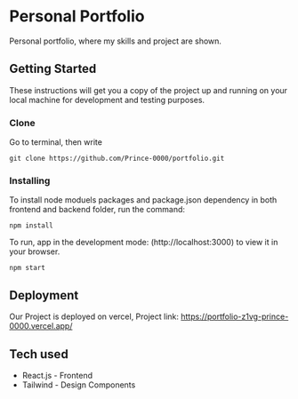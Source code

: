 # Personal Portfolio

Personal portfolio, where my skills and project are shown.

## Getting Started

These instructions will get you a copy of the project up and running on your local machine for development and testing purposes.

### Clone

Go to terminal, then write 

```
git clone https://github.com/Prince-0000/portfolio.git
```

### Installing

To install node moduels packages and package.json dependency in both frontend and backend folder, run the command:

```
npm install
```

To run, app in the development mode: (http://localhost:3000) to view it in your browser.

```
npm start
```

## Deployment

Our Project is deployed on vercel, Project link:
https://portfolio-z1vg-prince-0000.vercel.app/

## Tech used

* React.js - Frontend
* Tailwind - Design Components
  

